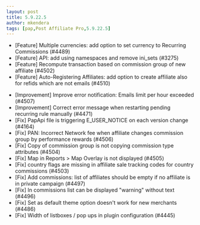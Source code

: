 ```yaml
---
layout: post
title: 5.9.22.5
author: mkendera
tags: [pap,Post Affiliate Pro,5.9.22.5]
---
```


- [Feature] Multiple currencies: add option to set currency to Recurring Commissions (#4489)
- [Feature] API: add using namespaces and remove ini_sets (#3275)
- [Feature] Recompute transaction based on commission group of new affiliate (#4502)
- [Feature] Auto-Registering Affiliates: add option to create affiliate also for refids which are not emails (#4510)

<!--more-->

- [Improvement] Improve error notification: Emails limit per hour exceeded (#4507)
- [Improvement] Correct error message when restarting pending recurring rule manually (#4471)
- [Fix] PapApi file is triggering E_USER_NOTICE on each version change (#4164)
- [Fix] PAN: Incorrect Network fee when affiliate changes commission group by performance rewards (#4506)
- [Fix] Copy of commission group is not copying commission type attributes (#4504)
- [Fix] Map in Reports > Map Overlay is not displayed (#4505)
- [Fix] country flags are missing in affiliate sale tracking codes for country commissions (#4503)
- [Fix] Add commissions: list of affiliates should be empty if no affiliate is in private campaign (#4497)
- [Fix] In commissions list can be displayed "warning" without text (#4496)
- [Fix] Set as default theme option doesn't work for new merchants (#4486)
- [Fix] Width of listboxes / pop ups in plugin configuration (#4445)
